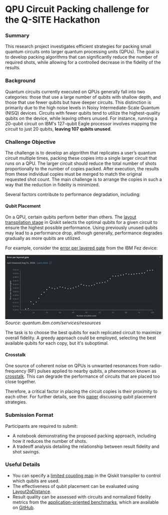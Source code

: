 # QPU Circuit Packing challenge for the Q-SITE Hackathon

### Summary

This research project investigates efficient strategies for packing small quantum circuits onto larger quantum processing units (QPUs). The goal is to develop packing algorithms that can significantly reduce the number of required shots, while allowing for a controlled decrease in the fidelity of the results.

### Background

Quantum circuits currently executed on QPUs generally fall into two categories: those that use a large number of qubits with shallow depth, and those that use fewer qubits but have deeper circuits. This distinction is primarily due to the high noise levels in Noisy Intermediate-Scale Quantum (NISQ) devices. Circuits with fewer qubits tend to utilize the highest-quality qubits on the device, while leaving others unused. For instance, running a 20-qubit circuit on IBM's 127-qubit Eagle processor involves mapping the circuit to just 20 qubits, **leaving 107 qubits unused**.

### Challenge Objective

The challenge is to develop an algorithm that replicates a user’s quantum circuit multiple times, packing these copies into a single larger circuit that runs on a QPU. The larger circuit should reduce the total number of shots proportionally to the number of copies packed. After execution, the results from these individual copies must be merged to match the original requested shot count. The main challenge is to arrange the copies in such a way that the reduction in fidelity is minimized.

Several factors contribute to performance degradation, including:

#### Qubit Placement

On a QPU, certain qubits perform better than others. The [layout transpilation stage](https://docs.quantum.ibm.com/api/qiskit/transpiler#layout-stage) in Qiskit selects the optimal qubits for a given circuit to ensure the highest possible performance. Using previously unused qubits may lead to a performance drop, although generally, performance degrades gradually as more qubits are utilized.

For example, consider the [error per layered gate](https://arxiv.org/abs/2311.05933) from the IBM Fez device:

![Error per layered gate - IBM Fez](ibm_fez.jpg "Error per layered gate - IBM Fez")
*Source: quantum.ibm.com/services/resources*

The task is to choose the best qubits for each replicated circuit to maximize overall fidelity. A greedy approach could be employed, selecting the best available qubits for each copy, but it's suboptimal.

#### Crosstalk

One source of coherent noise on QPUs is unwanted resonances from radio-frequency (RF) pulses applied to nearby qubits, a phenomenon known as [crosstalk](https://arxiv.org/abs/1908.09855). This can degrade the performance of circuits that are placed too close together.

Therefore, a critical factor in placing the circuit copies is their proximity to each other. For further details, see this [paper](https://arxiv.org/pdf/2207.14483) discussing qubit placement strategies.

### Submission Format

Participants are required to submit:
- A notebook demonstrating the proposed packing approach, including how it reduces the number of shots.
- A tradeoff analysis detailing the relationship between result fidelity and shot savings.

### Useful Details

- You can specify a [limited coupling map](https://docs.quantum.ibm.com/api/qiskit/0.24/qiskit.compiler.transpile) in the Qiskit transpiler to control which qubits are used.
- The effectiveness of qubit placement can be evaluated using [Layout2qDistance](https://docs.quantum.ibm.com/api/qiskit/qiskit.transpiler.passes.Layout2qDistance).
- Result quality can be assessed with circuits and normalized fidelity metrics from the [application-oriented benchmarks](https://arxiv.org/abs/2110.03137), which are available on [GitHub](https://github.com/SRI-International/QC-App-Oriented-Benchmarks).

